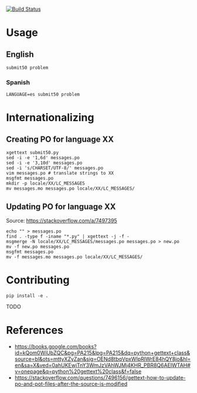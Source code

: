 [![Build Status](https://travis-ci.org/cs50/submit50.svg?branch=master)](https://travis-ci.org/cs50/submit50)

# Usage

## English

```
submit50 problem
```

### Spanish

```
LANGUAGE=es submit50 problem
```

# Internationalizing

## Creating PO for language XX

```
xgettext submit50.py
sed -i -e '1,6d' messages.po
sed -i -e '3,10d' messages.po
sed -i 's/CHARSET/UTF-8/' messages.po
vim messages.po # translate strings to XX
msgfmt messages.po
mkdir -p locale/XX/LC_MESSAGES
mv messages.mo messages.po locale/XX/LC_MESSAGES/
```

## Updating PO for language XX

Source: https://stackoverflow.com/a/7497395

```
echo "" > messages.po
find . -type f -iname "*.py" | xgettext -j -f -
msgmerge -N locale/XX/LC_MESSAGES/messages.po messages.po > new.po
mv -f new.po messages.po
msgfmt messages.po
mv -f messages.mo messages.po locale/XX/LC_MESSAGES/
```

# Contributing

```
pip install -e .
```

TODO

# References

- https://books.google.com/books?id=kQom0WiUbZQC&pg=PA215&lpg=PA215&dq=python+gettext+class&source=bl&ots=mttyXZyZan&sig=OENd8tbqVpxWIpRIWrE84hQY8jo&hl=en&sa=X&ved=0ahUKEwjTnY3WmJzVAhWJMj4KHR_PBR8Q6AEIWTAH#v=onepage&q=python%20gettext%20class&f=false
- https://stackoverflow.com/questions/7496156/gettext-how-to-update-po-and-pot-files-after-the-source-is-modified

